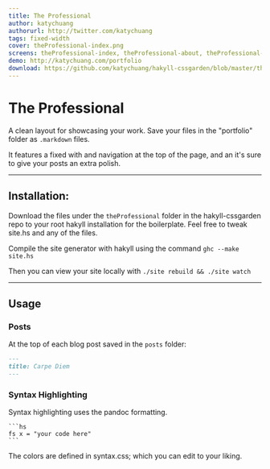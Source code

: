 ```yaml
---
title: The Professional
author: katychuang
authorurl: http://twitter.com/katychuang
tags: fixed-width
cover: theProfessional-index.png
screens: theProfessional-index, theProfessional-about, theProfessional-archive, theProfessional-contact, theProfessional-index
demo: http://katychuang.com/portfolio
download: https://github.com/katychuang/hakyll-cssgarden/blob/master/theProfessional
---
```


# The Professional

A clean layout for showcasing your work. Save your files in the "portfolio" folder as `.markdown` files. 

It features a fixed with and navigation at the top of the page, and an it's sure to give your posts an extra polish.


---

## Installation:

Download the files under the `theProfessional` folder in the hakyll-cssgarden repo to your root hakyll installation for the boilerplate. Feel free to tweak site.hs and any of the files.

Compile the site generator with hakyll using the command `ghc --make site.hs`

Then you can view your site locally with `./site rebuild && ./site watch`

---

## Usage

### **Posts**

At the top of each blog post saved in the `posts` folder: 

```markdown
---
title: Carpe Diem
---
```


### **Syntax Highlighting**

Syntax highlighting uses the pandoc formatting.

    ```hs
	fs x = "your code here"
    ```

The colors are defined in syntax.css; which you can edit to your liking.




